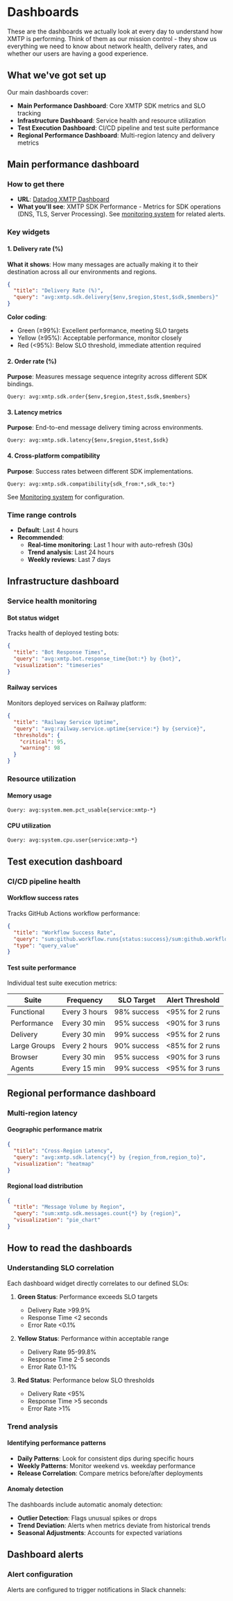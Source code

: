 # Dashboards

These are the dashboards we actually look at every day to understand how XMTP is performing. Think of them as our mission control - they show us everything we need to know about network health, delivery rates, and whether our users are having a good experience.

## What we've got set up

Our main dashboards cover:

- **Main Performance Dashboard**: Core XMTP SDK metrics and SLO tracking
- **Infrastructure Dashboard**: Service health and resource utilization
- **Test Execution Dashboard**: CI/CD pipeline and test suite performance
- **Regional Performance Dashboard**: Multi-region latency and delivery metrics

## Main performance dashboard

### How to get there

- **URL**: [Datadog XMTP Dashboard](https://app.datadoghq.com/dashboard/your-dashboard-id)
- **What you'll see**: XMTP SDK Performance - Metrics for SDK operations (DNS, TLS, Server Processing). See [monitoring system](./monitoring.md#monitoring-system) for related alerts.

### Key widgets

#### 1. Delivery rate (%)

**What it shows**: How many messages are actually making it to their destination across all our environments and regions.

```json
{
  "title": "Delivery Rate (%)",
  "query": "avg:xmtp.sdk.delivery{$env,$region,$test,$sdk,$members}"
}
```

**Color coding**:

- Green (≥99%): Excellent performance, meeting SLO targets
- Yellow (≥95%): Acceptable performance, monitor closely
- Red (<95%): Below SLO threshold, immediate attention required

#### 2. Order rate (%)

**Purpose**: Measures message sequence integrity across different SDK bindings.

```
Query: avg:xmtp.sdk.order{$env,$region,$test,$sdk,$members}
```

#### 3. Latency metrics

**Purpose**: End-to-end message delivery timing across environments.

```
Query: avg:xmtp.sdk.latency{$env,$region,$test,$sdk}
```

#### 4. Cross-platform compatibility

**Purpose**: Success rates between different SDK implementations.

```
Query: avg:xmtp.sdk.compatibility{sdk_from:*,sdk_to:*}
```

See [Monitoring system](./monitoring.md) for configuration.

### Time range controls

- **Default**: Last 4 hours
- **Recommended**:
  - **Real-time monitoring**: Last 1 hour with auto-refresh (30s)
  - **Trend analysis**: Last 24 hours
  - **Weekly reviews**: Last 7 days

## Infrastructure dashboard

### Service health monitoring

#### Bot status widget

Tracks health of deployed testing bots:

```json
{
  "title": "Bot Response Times",
  "query": "avg:xmtp.bot.response_time{bot:*} by {bot}",
  "visualization": "timeseries"
}
```

#### Railway services

Monitors deployed services on Railway platform:

```json
{
  "title": "Railway Service Uptime",
  "query": "avg:railway.service.uptime{service:*} by {service}",
  "thresholds": {
    "critical": 95,
    "warning": 98
  }
}
```

### Resource utilization

#### Memory usage

```
Query: avg:system.mem.pct_usable{service:xmtp-*}
```

#### CPU utilization

```
Query: avg:system.cpu.user{service:xmtp-*}
```

## Test execution dashboard

### CI/CD pipeline health

#### Workflow success rates

Tracks GitHub Actions workflow performance:

```json
{
  "title": "Workflow Success Rate",
  "query": "sum:github.workflow.runs{status:success}/sum:github.workflow.runs{*}*100",
  "type": "query_value"
}
```

#### Test suite performance

Individual test suite execution metrics:

| Suite        | Frequency     | SLO Target  | Alert Threshold |
| ------------ | ------------- | ----------- | --------------- |
| Functional   | Every 3 hours | 98% success | <95% for 2 runs |
| Performance  | Every 30 min  | 95% success | <90% for 3 runs |
| Delivery     | Every 30 min  | 99% success | <95% for 2 runs |
| Large Groups | Every 2 hours | 90% success | <85% for 2 runs |
| Browser      | Every 30 min  | 95% success | <90% for 3 runs |
| Agents       | Every 15 min  | 99% success | <95% for 3 runs |

## Regional performance dashboard

### Multi-region latency

#### Geographic performance matrix

```json
{
  "title": "Cross-Region Latency",
  "query": "avg:xmtp.sdk.latency{*} by {region_from,region_to}",
  "visualization": "heatmap"
}
```

#### Regional load distribution

```json
{
  "title": "Message Volume by Region",
  "query": "sum:xmtp.sdk.messages.count{*} by {region}",
  "visualization": "pie_chart"
}
```

## How to read the dashboards

### Understanding SLO correlation

Each dashboard widget directly correlates to our defined SLOs:

1. **Green Status**: Performance exceeds SLO targets
   - Delivery Rate >99.9%
   - Response Time <2 seconds
   - Error Rate <0.1%

2. **Yellow Status**: Performance within acceptable range
   - Delivery Rate 95-99.8%
   - Response Time 2-5 seconds
   - Error Rate 0.1-1%

3. **Red Status**: Performance below SLO thresholds
   - Delivery Rate <95%
   - Response Time >5 seconds
   - Error Rate >1%

### Trend analysis

#### Identifying performance patterns

- **Daily Patterns**: Look for consistent dips during specific hours
- **Weekly Patterns**: Monitor weekend vs. weekday performance
- **Release Correlation**: Compare metrics before/after deployments

#### Anomaly detection

The dashboards include automatic anomaly detection:

- **Outlier Detection**: Flags unusual spikes or drops
- **Trend Deviation**: Alerts when metrics deviate from historical trends
- **Seasonal Adjustments**: Accounts for expected variations

## Dashboard alerts

### Alert configuration

Alerts are configured to trigger notifications in Slack channels:

```

```
